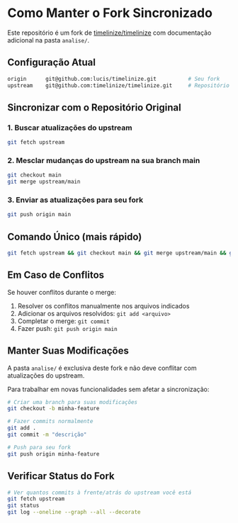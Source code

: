 # Como Manter o Fork Sincronizado

Este repositório é um fork de [timelinize/timelinize](https://github.com/timelinize/timelinize) com documentação adicional na pasta `analise/`.

## Configuração Atual

```bash
origin      git@github.com:lucis/timelinize.git          # Seu fork
upstream    git@github.com:timelinize/timelinize.git     # Repositório original
```

## Sincronizar com o Repositório Original

### 1. Buscar atualizações do upstream

```bash
git fetch upstream
```

### 2. Mesclar mudanças do upstream na sua branch main

```bash
git checkout main
git merge upstream/main
```

### 3. Enviar as atualizações para seu fork

```bash
git push origin main
```

## Comando Único (mais rápido)

```bash
git fetch upstream && git checkout main && git merge upstream/main && git push origin main
```

## Em Caso de Conflitos

Se houver conflitos durante o merge:

1. Resolver os conflitos manualmente nos arquivos indicados
2. Adicionar os arquivos resolvidos: `git add <arquivo>`
3. Completar o merge: `git commit`
4. Fazer push: `git push origin main`

## Manter Suas Modificações

A pasta `analise/` é exclusiva deste fork e não deve conflitar com atualizações do upstream.

Para trabalhar em novas funcionalidades sem afetar a sincronização:

```bash
# Criar uma branch para suas modificações
git checkout -b minha-feature

# Fazer commits normalmente
git add .
git commit -m "descrição"

# Push para seu fork
git push origin minha-feature
```

## Verificar Status do Fork

```bash
# Ver quantos commits à frente/atrás do upstream você está
git fetch upstream
git status
git log --oneline --graph --all --decorate
```

